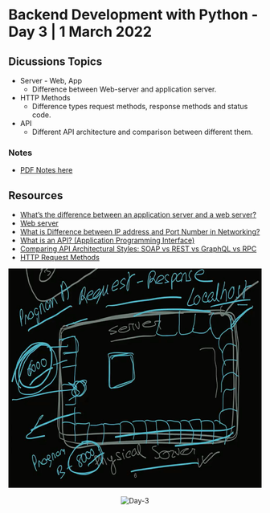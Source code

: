 # Backend Development with Python - Day 3 | 1 March 2022

## Dicussions Topics 
* Server - Web, App
  - Difference between Web-server and application server.
* HTTP Methods
  - Difference types request methods, response methods and status code.
* API 
  - Different API architecture and comparison between different them.


### Notes
* [PDF Notes here](https://drive.google.com/file/d/1ZR2hSCvZhO9gmIDqKBgx0eoIlZ5bJE4n/view?usp=sharing)

## Resources
* [What’s the difference between an application server and a web server?](https://www.servermania.com/kb/articles/app-server-vs-web-server/)
* [Web server](https://whatis.techtarget.com/definition/Web-server)
* [What is Difference between IP address and Port Number in Networking?](https://stackoverflow.com/questions/37496411/what-is-difference-between-ip-address-and-port-number-in-networking)
* [What is an API? (Application Programming Interface)](https://www.mulesoft.com/resources/api/what-is-an-api#:~:text=API%20is%20the%20acronym%20for,you're%20using%20an%20API)
* [Comparing API Architectural Styles: SOAP vs REST vs GraphQL vs RPC](https://www.altexsoft.com/blog/soap-vs-rest-vs-graphql-vs-rpc/)
* [HTTP Request Methods](https://www.w3schools.com/tags/ref_httpmethods.asp)


![Day-3](day3.png)
<p align="center">
  <img src="https://drive.google.com/file/d/1DHLAX_BuitShQ63G-yXiv_TTCqujKUzP/view?usp=sharing" width="350" alt="Day-3">
</p>
